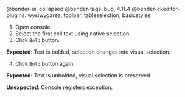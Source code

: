 @bender-ui: collapsed
@bender-tags: bug, 4.11.4
@bender-ckeditor-plugins: wysiwygarea, toolbar, tableselection, basicstyles

1. Open console.
2. Select the first cell text using native selection.
3. Click `Bold` button.

**Expected**: Text is bolded, selection changes into visual selection.

4. Click `Bold` button again.

**Expected:** Text is unbolded, visual selection is preserved.

**Unexpected**: Console registers exception.


